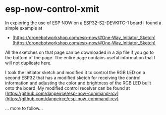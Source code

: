 # esp-now-control-xmit

In exploring the use of ESP NOW on a ESP32-S2-DEVKITC-1 board I found a simple example at 

* [https://dronebotworkshop.com/esp-now/#One-Way_Initiator_Sketch](https://dronebotworkshop.com/esp-now/#One-Way_Initiator_Sketch)

All the sketches on that page can be downloaded in a zip file if you go to the bottom of the page. The entire page contains useful 
information that I will not duplicate here.

I took the initiator sketch and modified it to control the RGB LED on a second ESP32 that has a modified sketch for receiving the control
information and adjusting the color and brightness of the RGB LED built onto the board. My modified control receiver can be found at 
[https://github.com/danpeirce/esp-now-command-rcv](https://github.com/danpeirce/esp-now-command-rcv)

... more to follow...